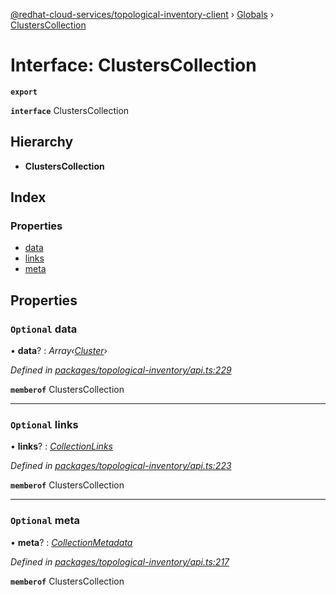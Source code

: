 [@redhat-cloud-services/topological-inventory-client](../README.md) › [Globals](../globals.md) › [ClustersCollection](clusterscollection.md)

# Interface: ClustersCollection

**`export`** 

**`interface`** ClustersCollection

## Hierarchy

* **ClustersCollection**

## Index

### Properties

* [data](clusterscollection.md#optional-data)
* [links](clusterscollection.md#optional-links)
* [meta](clusterscollection.md#optional-meta)

## Properties

### `Optional` data

• **data**? : *Array‹[Cluster](cluster.md)›*

*Defined in [packages/topological-inventory/api.ts:229](https://github.com/leSamo/javascript-clients/blob/master/packages/topological-inventory/api.ts#L229)*

**`memberof`** ClustersCollection

___

### `Optional` links

• **links**? : *[CollectionLinks](collectionlinks.md)*

*Defined in [packages/topological-inventory/api.ts:223](https://github.com/leSamo/javascript-clients/blob/master/packages/topological-inventory/api.ts#L223)*

**`memberof`** ClustersCollection

___

### `Optional` meta

• **meta**? : *[CollectionMetadata](collectionmetadata.md)*

*Defined in [packages/topological-inventory/api.ts:217](https://github.com/leSamo/javascript-clients/blob/master/packages/topological-inventory/api.ts#L217)*

**`memberof`** ClustersCollection
